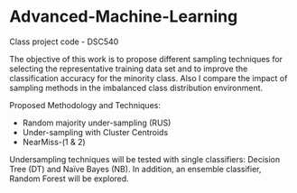 # Advanced-Machine-Learning
Class project  code - DSC540

The objective of this work is to propose different sampling techniques for selecting the representative training data set and to improve the classification accuracy for the minority class. Also I compare the impact of sampling methods in the imbalanced class distribution environment.

Proposed Methodology and Techniques:

- Random majority under-sampling (RUS)
- Under-sampling with Cluster Centroids
- NearMiss-(1 & 2)

Undersampling techniques will be tested with single classifiers: Decision Tree (DT) and Naïve Bayes (NB). In addition, an ensemble classifier, Random Forest will be explored.
